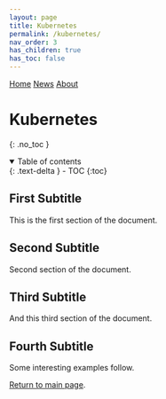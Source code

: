 ```yaml
---
layout: page
title: Kubernetes
permalink: /kubernetes/
nav_order: 3
has_children: true
has_toc: false
---
```


[comment]: # (Adds topnav bar above the main image)
<div class="topnav">
 <a class="active" href="../index">Home</a>
 <a href="#news">News</a>
 <a href="../about">About</a>
</div> 

# Kubernetes
{: .no_toc }

<details open markdown="block">
  <summary>
    Table of contents
  </summary>
  {: .text-delta }
- TOC
{:toc}
</details>

## First Subtitle

This is the first section of the document.
## Second Subtitle

Second section of the document.

## Third Subtitle

And this third section of the document.

## Fourth Subtitle
 
Some interesting examples follow.

[Return to main page]({{site.baseurl}}/).
